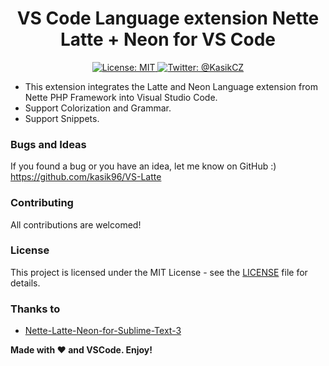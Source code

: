 <h1 align="center">VS Code Language extension Nette Latte + Neon for VS Code</h1>
<p align="center">
   <a href="https://opensource.org/licenses/MIT">
        <img src="https://camo.githubusercontent.com/78f47a09877ba9d28da1887a93e5c3bc2efb309c1e910eb21135becd2998238a/68747470733a2f2f696d672e736869656c64732e696f2f62616467652f4c6963656e73652d4d49542d79656c6c6f772e737667" alt="License: MIT" />
    </a>
   <a href="https://camo.githubusercontent.com/e948575bb276fa2ffac99e1491d13e1ad8e28d7cc5e17153d3ea5bfa8b9784a6/68747470733a2f2f696d672e736869656c64732e696f2f62616467652f706c6174666f726d2d6d61634f532d6c69676874677265792e737667">
    </a>
    <a href="https://twitter.com/KasikCZ">
        <img src="https://img.shields.io/badge/twitter-@KasikCZ-blue.svg" alt="Twitter: @KasikCZ" />
    </a>
</p>

* This extension integrates the Latte and Neon Language extension from Nette PHP Framework into Visual Studio Code.
* Support Colorization and Grammar.
* Support Snippets.

### Bugs and Ideas
If you found a bug or you have an idea, let me know on GitHub :)
https://github.com/kasik96/VS-Latte

### Contributing
All contributions are welcomed!

### License
This project is licensed under the MIT License - see the [LICENSE](LICENSE) file for details.

### Thanks to
* [Nette-Latte-Neon-for-Sublime-Text-3](https://github.com/FilipStryk/Nette-Latte-Neon-for-Sublime-Text-3)

**Made with ♥ and VSCode. Enjoy!**
